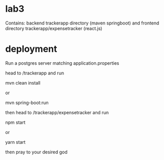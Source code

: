 # lab3

Contains: backend trackerapp directory (maven springboot)
and 
frontend directory trackerapp/expensetracker (react.js)

# deployment

Run a postgres server matching application.properties

head to /trackerapp and run

mvn clean install

or

mvn spring-boot:run

then head to /trackerapp/expensetracker and run

npm start

or 

yarn start


then pray to your desired god
